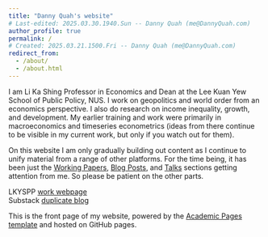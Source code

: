 ```yaml
---
title: "Danny Quah's website"
# Last-edited: 2025.03.30.1940.Sun -- Danny Quah (me@DannyQuah.com)
author_profile: true
permalink: /
# Created: 2025.03.21.1500.Fri -- Danny Quah (me@DannyQuah.com)
redirect_from: 
  - /about/
  - /about.html
---
```

I am Li Ka Shing Professor in Economics and Dean at the Lee Kuan Yew School of Public Policy, NUS.  I work on geopolitics and world order from an economics perspective.  I also do research on income inequality, growth, and development.  My earlier training and work were primarily in macroeconomics and timeseries econometrics (ideas from there continue to be visible in my current work, but only if you watch out for them).  

On this website I am only gradually building out content as I continue to unify material from a range of other platforms.  For the time being, it has been just the [Working Papers](https://DannyQuah.github.io/portfolio/), [Blog Posts](https://DannyQuah.github.io/year-archive/), and [Talks](https://DannyQuah.github.io/talks/) sections getting attention from me.  So please be patient on the other parts.  


LKYSPP [work webpage](https://lkyspp.nus.edu.sg/our-people/faculty/danny-quah)  
Substack [duplicate blog](https://DannyQuah.substack.com/)  

This is the front page of my website, powered by the [Academic Pages template](https://github.com/academicpages/academicpages.github.io) and hosted on GitHub pages.  

<!---
   Invisible section // about.md
-->

